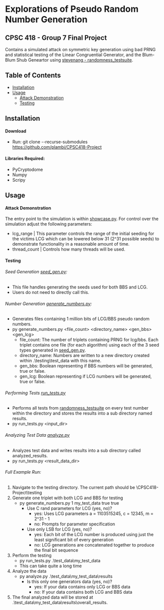# Explorations of Pseudo Random Number Generation

## CPSC 418 - Group 7 Final Project

Contains a simulated attack on symmetric key generation using bad PRNG and statistical testing of the Linear Congruential Generator, and the Blum-Blum Shub Geneartor using [stevenang - randomness_testsuite](https://github.com/stevenang/randomness_testsuite/tree/6a74f91dcac173052d81b26c45ee0d4e4a417d93). 


## Table of Contents
- [Installation](#installation)
- [Usage](#usage)
    - [Attack Demonstration](#attack-demonstration)
    - [Testing](#testing)


## Installation
#### Download
- Run: git clone --recurse-submodules https://github.com/plambi/CPSC418-Project

#### Libraries Required:
- PyCryptodome
- Numpy
- Scripy

## Usage

#### Attack Demonstration
The entry point to the simulation is within [showcase.py](attack_demonstration/showcase.py). For control over the simulation adjust the following parameters:
- lcg_range | This parameter controls the range of the initial seeding for the victims LCG which can be lowered below 31 (2^31 possible seeds) to demonstrate functionality in a reasonable amount of time.
- thread_count | Controls how many threads will be used.

#### Testing
###### Seed Generation [seed_gen.py](testing/seed_gen.py): 
- This file handles generating the seeds used for both BBS and LCG.
- Users do not need to directly call this.
###### Number Generation [generate_numbers.py](testing/generate_numbers.py): 
- Generates files containing 1 million bits of LCG/BBS pseudo random numbers. 
- py generate_numbers.py <file_count> <directory_name> <gen_bbs> <gen_lcg>
    - file_count: The number of triplets containing PRNG for lcg/bbs. Each triplet contains one file (for each algorithm) using each of the 3 seed types generated in [seed_gen.py](testing/seed_gen.py).
    - directory_name: Numbers are written to a new directory created within .\testing\test_data with this name.
    - gen_bbs: Boolean representing if BBS numbers will be generated, true or false.
    - gen_lcg: Boolean representing if LCG numbers will be generated, true or false.
###### Performing Tests [run_tests.py](testing/run_tests.py)
- Performs all tests from [randomness_testsuite](testing/randomness_testsuite/) on every test number within the directory and stores the results into a sub directory named results.
- py run_tests.py <input_dir>
###### Analyzing Test Data [analyze.py](testing/analyze.py)
- Analyzes test data and writes results into a sub directory called analyzed_results.
- py run_tests.py  <result_data_dir>
###### Full Example Run:
1. Navigate to the testing directory. The current path should be \CPSC418-Project\testing
2. Generate one triplet with both LCG and BBS for testing
    - py generate_numbers.py 1 my_test_data true true
        - Use C rand parameters for LCG (yes, no)?
            - yes: Uses LCG parameters a = 1103515245, c = 12345, m = 2^31 - 1
            - no: Prompts for parameter specification
        - Use only LSB for LCG (yes, no)?
            - yes: Each bit of the LCG number is produced using just the least significant bit of every generation
            - no: LCG generations are concatenated together to produce the final bit sequence
3. Perform the testing
    - py run_tests.py .\test_data\my_test_data
    - This can take quite a long time
4. Analyze the data
    - py analyze.py .\test_data\my_test_data\results
        - Is this only one generators data (yes, no)?
            - yes: If your data contains only LCG or BBS data
            - no: If your data contains both LCG and BBS data
5. The final analyzed data will be stored at .\test_data\my_test_data\results\overall_results.
